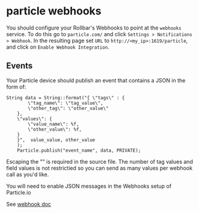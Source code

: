 # particle webhooks

You should configure your Rollbar's Webhooks to point at the `webhooks` service. To do this go to `particle.com/` and click `Settings > Notifications > Webhook`. In the resulting page set `URL` to `http://<my_ip>:1619/particle`, and click on `Enable Webhook Integration`.

## Events

Your Particle device should publish an event that contains a JSON in the form of:
```
String data = String::format("{ \"tags\" : {
	    \"tag_name\": \"tag_value\", 
	    \"other_tag\": \"other_value\"
    }, 
	\"values\": {
	    \"value_name\": %f, 
		\"other_value\": %f, 
    }
    }",  value_value, other_value
	);
    Particle.publish("event_name", data, PRIVATE);
```
Escaping the "" is required in the source file.
The number of tag values and field values is not restrictied so you can send as many values per webhook call as you'd like.

You will need to enable JSON messages in the Webhooks setup of Particle.io

See [webhook doc](https://docs.particle.io/reference/webhooks/)

